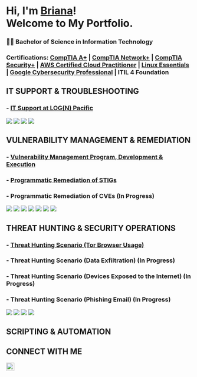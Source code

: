# Hi, I'm <a href="https://www.linkedin.com/in/brianalwillis/">Briana</a>!<br>Welcome to My Portfolio.

### 👩‍🎓 Bachelor of Science in Information Technology
### Certifications: [CompTIA A+](https://www.credly.com/earner/earned/badge/b053f3c0-6e80-4d2e-bb8c-f8f4f8172a40) | [CompTIA Network+](https://www.credly.com/earner/earned/badge/8ca33678-28c0-4119-b5b4-822a320eb803) | [CompTIA Security+](https://www.credly.com/earner/earned/badge/da5ce54c-26da-4b7e-849b-182c826863c5) | [AWS Certified Cloud Practitioner](https://www.credly.com/earner/earned/badge/6f187de9-6d92-4634-b4a7-d0c02943d1af) | [Linux Essentials](https://www.credly.com/earner/earned/badge/043dea14-3383-4b88-86bd-e26f7be1d630) | [Google Cybersecurity Professional](https://www.credly.com/earner/earned/badge/bbe5b941-760f-4552-803f-c85c04d2a9c9) | ITIL 4 Foundation

## IT SUPPORT & TROUBLESHOOTING

### - [IT Support at LOG(N) Pacific](https://docs.google.com/document/d/1WcZ9Qxq9uVz84WpdCy7kYp1DztAs-bsZckTrtxtLlHM/edit?tab=t.0)

<img src="https://img.shields.io/badge/-microsoft_azure-0078D4?logo=microsoftazure&logoColor=white&style=plastic"/> <img src="https://img.shields.io/badge/-tenable-242B75?logo=tenable&logoColor=white&style=plastic"/> <img src="https://img.shields.io/badge/-windows-0078d7?logo=windows&logoColor=white&style=plastic"/> <img src="https://img.shields.io/badge/-Linux-FCC624?logo=linux&logoColor=white&style=plastic"/>

## VULNERABILITY MANAGEMENT & REMEDIATION

### - [Vulnerability Management Program, Development & Execution](https://github.com/brianalwillis/vulnerability-management-program) 
### - [Programmatic Remediation of STIGs](https://github.com/brianalwillis/programmatic-vulnerability-remediation)
### - Programmatic Remediation of CVEs (In Progress)

<img src="https://img.shields.io/badge/-microsoft_azure-0078D4?logo=microsoftazure&logoColor=white&style=plastic"/> <img src="https://img.shields.io/badge/-tenable-242B75?logo=tenable&logoColor=white&style=plastic"/> <img src="https://img.shields.io/badge/-Python-3776AB?logo=python&logoColor=white&style=plastic"/> <img src="https://img.shields.io/badge/-powershell-5793fa?logo=powershell&logoColor=white&style=plastic"/> <img src="https://img.shields.io/badge/-bash-4EAA25?logo=gnubash&logoColor=white&style=plastic"/> <img src="https://img.shields.io/badge/-windows-0078d7?logo=windows&logoColor=white&style=plastic"/> <img src="https://img.shields.io/badge/-Linux-FCC624?logo=linux&logoColor=white&style=plastic"/> 

## THREAT HUNTING & SECURITY OPERATIONS 

### - [Threat Hunting Scenario (Tor Browser Usage)](https://github.com/brianalwillis/threat-hunting-scenario-tor/blob/main/README.md)
### - Threat Hunting Scenario (__Data Exfiltration__) (In Progress)
### - Threat Hunting Scenario (Devices Exposed to the Internet) (In Progress)
### - Threat Hunting Scenario (Phishing Email) (In Progress)

<img src="https://img.shields.io/badge/-microsoft_azure-0078D4?logo=microsoftazure&logoColor=white&style=plastic"/> <img src="https://img.shields.io/badge/-microsoft_sentinel-5cb2f1?logo=microsoft_sentinel&logoColor=white&style=plastic"/> <img src="https://img.shields.io/badge/-microsoft_defender-1087da?logo=microsoft_defender&logoColor=white&style=plastic"/> <img src="https://img.shields.io/badge/-kql-36336e?logo=kql&logoColor=white&style=plastic"/>

## SCRIPTING & AUTOMATION



## CONNECT WITH ME 

[<img align="left" alt="Briana Willis | LinkedIn" width="22px" src="https://cdn.jsdelivr.net/npm/simple-icons@v3/icons/linkedin.svg" />][linkedin]

[linkedin]: https://linkedin.com/in/brianalwillis

<!--
<img width="35" alt="image" src="https://github.com/user-attachments/assets/2f41c7cd-5ea8-4475-b451-a37161b6c3fb"> 
<img width="35" alt="image" src="https://github.com/user-attachments/assets/77649969-9910-4994-8b96-74a116cfb2a8">
-->
